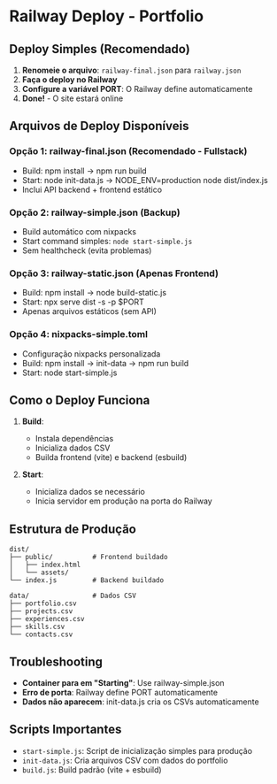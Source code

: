 # Railway Deploy - Portfolio

## Deploy Simples (Recomendado)

1. **Renomeie o arquivo**: `railway-final.json` para `railway.json`
2. **Faça o deploy no Railway**
3. **Configure a variável PORT**: O Railway define automaticamente
4. **Done!** - O site estará online

## Arquivos de Deploy Disponíveis

### Opção 1: railway-final.json (Recomendado - Fullstack)
- Build: npm install → npm run build
- Start: node init-data.js → NODE_ENV=production node dist/index.js
- Inclui API backend + frontend estático

### Opção 2: railway-simple.json (Backup)
- Build automático com nixpacks
- Start command simples: `node start-simple.js`
- Sem healthcheck (evita problemas)

### Opção 3: railway-static.json (Apenas Frontend)
- Build: npm install → node build-static.js
- Start: npx serve dist -s -p $PORT
- Apenas arquivos estáticos (sem API)

### Opção 4: nixpacks-simple.toml
- Configuração nixpacks personalizada
- Build: npm install → init-data → npm run build
- Start: node start-simple.js

## Como o Deploy Funciona

1. **Build**: 
   - Instala dependências
   - Inicializa dados CSV
   - Builda frontend (vite) e backend (esbuild)

2. **Start**:
   - Inicializa dados se necessário
   - Inicia servidor em produção na porta do Railway

## Estrutura de Produção

```
dist/
├── public/          # Frontend buildado
│   ├── index.html
│   └── assets/
└── index.js         # Backend buildado

data/                # Dados CSV
├── portfolio.csv
├── projects.csv
├── experiences.csv
├── skills.csv
└── contacts.csv
```

## Troubleshooting

- **Container para em "Starting"**: Use railway-simple.json
- **Erro de porta**: Railway define PORT automaticamente
- **Dados não aparecem**: init-data.js cria os CSVs automaticamente

## Scripts Importantes

- `start-simple.js`: Script de inicialização simples para produção
- `init-data.js`: Cria arquivos CSV com dados do portfolio
- `build.js`: Build padrão (vite + esbuild)